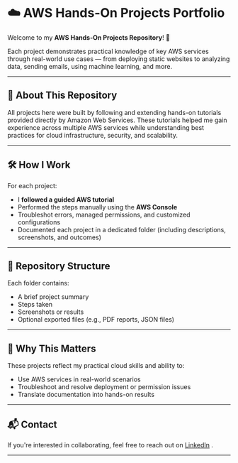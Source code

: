 # ☁️ AWS Hands-On Projects Portfolio

Welcome to my **AWS Hands-On Projects Repository**! 👋


Each project demonstrates practical knowledge of key AWS services through real-world use cases — from deploying static websites to analyzing data, sending emails, using machine learning, and more.

---

## 📌 About This Repository

All projects here were built by following and extending hands-on tutorials provided directly by Amazon Web Services. These tutorials helped me gain experience across multiple AWS services while understanding best practices for cloud infrastructure, security, and scalability.

---

## 🛠️ How I Work

For each project:

* I **followed a guided AWS tutorial**
* Performed the steps manually using the **AWS Console**
* Troubleshot errors, managed permissions, and customized configurations
* Documented each project in a dedicated folder (including descriptions, screenshots, and outcomes)

---


## 📂 Repository Structure


Each folder contains:

* A brief project summary
* Steps taken
* Screenshots or results
* Optional exported files (e.g., PDF reports, JSON files)

---

## 💼 Why This Matters

These projects reflect my practical cloud skills and ability to:

* Use AWS services in real-world scenarios
* Troubleshoot and resolve deployment or permission issues
* Translate documentation into hands-on results

---

## 📬 Contact

If you're interested in collaborating, feel free to reach out on [LinkedIn](www.linkedin.com/in/mazin-a-39040234b) .

---
